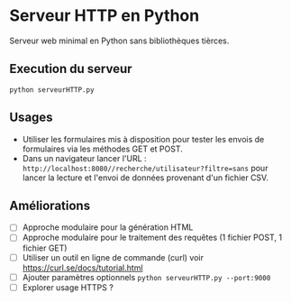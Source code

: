 # Serveur HTTP en Python

Serveur web minimal en Python sans bibliothèques tièrces.

## Execution du serveur

`python serveurHTTP.py`

## Usages

- Utiliser les formulaires mis à disposition pour tester les envois de formulaires via les méthodes GET et POST.
- Dans un navigateur lancer l'URL :  `http://localhost:8080//recherche/utilisateur?filtre=sans` pour lancer la lecture et l'envoi de données provenant d'un fichier CSV.

## Améliorations

- [ ] Approche modulaire pour la génération HTML
- [ ] Approche modulaire pour le traitement des requêtes (1 fichier POST, 1 fichier GET)
- [ ] Utiliser un outil en ligne de commande (curl) voir https://curl.se/docs/tutorial.html
- [ ] Ajouter paramètres optionnels  `python serveurHTTP.py --port:9000`
- [ ] Explorer usage HTTPS ?
